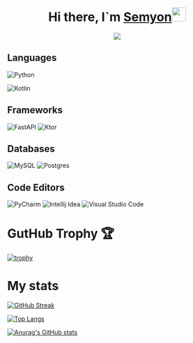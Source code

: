<h1 align="center">Hi there, I`m <a href="https://www.linkedin.com/in/semyon-albeev-b26181288/" target="_blank">Semyon</a><img src="https://github.com/blackcater/blackcater/raw/main/images/Hi.gif" height="32"/></h1>

<!--<h3 align="center">Python backend-developer, mentor form Russia 🇷🇺</h3>
-->
<p align="center">
  <img src="https://readme-typing-svg.herokuapp.com?color=%2336BCF7&lines=Python+backend-developer"/>
</p>

## Languages
![Python](https://img.shields.io/badge/python-3670A0?style=for-the-badge&logo=python&logoColor=ffdd54)
<!--![Go](https://img.shields.io/badge/go-%2300ADD8.svg?style=for-the-badge&logo=go&logoColor=white)
-->
![Kotlin](https://img.shields.io/badge/Kotlin-0095D5?&style=for-the-badge&logo=kotlin&logoColor=white)
## Frameworks
![FastAPI](https://img.shields.io/badge/FastAPI-005571?style=for-the-badge&logo=fastapi)
![Ktor](https://img.shields.io/badge/Ktor-005571?style=for-the-badge&logo=Ktor)
## Databases
![MySQL](https://img.shields.io/badge/mysql-%2300f.svg?style=for-the-badge&logo=mysql&logoColor=white)
![Postgres](https://img.shields.io/badge/postgres-%23316192.svg?style=for-the-badge&logo=postgresql&logoColor=white)
## Code Editors
![PyCharm](https://img.shields.io/badge/pycharm-143?style=for-the-badge&logo=pycharm&logoColor=black&color=black&labelColor=green)
![Intellij Idea](https://img.shields.io/badge/intellij_idea-143?style=for-the-badge&logo=intellij&logoColor=black&color=black&labelColor=green)
![Visual Studio Code](https://img.shields.io/badge/Visual%20Studio%20Code-0078d7.svg?style=for-the-badge&logo=visual-studio-code&logoColor=white)

# GutHub Trophy 🏆
[![trophy](https://github-profile-trophy.vercel.app/?username=seemyown&theme=onedark)](https://github.com/ryo-ma/github-profile-trophy)

# My stats
[![GitHub Streak](https://streak-stats.demolab.com?user=seemyown&theme=dark&hide_border=true&date_format=j%20M%5B%20Y%5D)](https://git.io/streak-stats)

[![Top Langs](https://github-readme-stats.vercel.app/api/top-langs/?username=seemyown&layout=compact&theme=dark)](https://github.com/anuraghazra/github-readme-stats)

[![Anurag's GitHub stats](https://github-readme-stats.vercel.app/api?username=seemyown&theme=dark)](https://github.com/anuraghazra/github-readme-stats)


<!--
**seemyown/seemyown** is a ✨ _special_ ✨ repository because its `README.md` (this file) appears on your GitHub profile.

Here are some ideas to get you started:

- 🔭 I’m currently working on ...
- 🌱 I’m currently learning ...
- 👯 I’m looking to collaborate on ...
- 🤔 I’m looking for help with ...
- 💬 Ask me about ...
- 📫 How to reach me: ...
- 😄 Pronouns: ...
- ⚡ Fun fact: ...
-->
